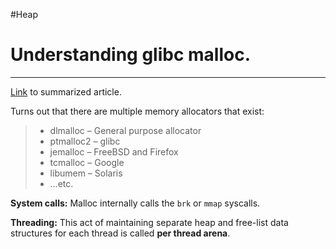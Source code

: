 #Heap 

# Understanding **glibc** malloc.
---
[Link](https://sploitfun.wordpress.com/2015/02/10/understanding-glibc-malloc/) to summarized article.


Turns out that there are multiple memory allocators that exist:

>- dlmalloc – General purpose allocator
>- ptmalloc2 – glibc
>- jemalloc – FreeBSD and Firefox
>- tcmalloc – Google
>- libumem – Solaris
>- …etc.

**System calls:** Malloc internally calls the `brk` or `mmap` syscalls.

**Threading:** This act of maintaining separate heap and free-list data structures for each thread is called **per thread arena**.

